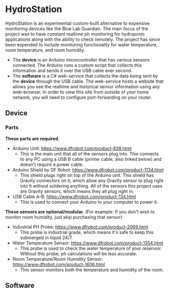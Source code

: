 # HydroStation
HydroStation is an experimental custom-built alternative to expensive monitoring devices like the Blue Lab Guardian. The main focus of the project was to have constant realtime ph monitoring for hydroponic applications along with the ability to check remotely. The project has since been expended to include monitoring functionality for water temperature, room temperature, and room humidity.    

 - The **device** is an Arduino microcontroller that has various sensors connected. The Arduino runs a custom script that collects this information and sends it over the USB cable ever second.
 - The **software** is a C# web-service that collects the data being sent by the **device** through the USB cable. The web-service hosts a website that allows you see the realtime and historical sensor information using any web-browser. In order to view this site from outside of your home network, you will need to configure port-forwarding on your router. 
   


## Device
### Parts 
**These parts are required.**
- Arduino Unit: https://www.dfrobot.com/product-838.html
  - This is the main unit that all of the sensors plug into. This connects to any PC using a USB B cable (printer cable, also linked below) and doesn't require a power cable. 
- Arduino Shield by DF Robot: https://www.dfrobot.com/product-1134.html
  - This shield plugs right on top of the Arduino unit. This shield has Gravity connectors on it, which allow any Gravity sensor to plug right into it without soldering anything. All of the sensors this project uses are Gravity sensors, which means they all plug right in.
- USB Cable A-B: https://www.dfrobot.com/product-134.html
  - This is used to connect your Arduino to your computer to power it.

**These sensors are optional/modular.** (For example: If you don't wish to monitor room humidity, just skip purchasing that sensor)
- Industrial PH Probe: https://www.dfrobot.com/product-2069.html
  - This probe is industrial grade, which means it's safe to keep this submerged in liquid 24/7.
- Water Temperature Sensor: https://www.dfrobot.com/product-1354.html
  - This probe is used to check the water temperature of your reservoir. Without this probe, ph calculations will be less accurate.
- Room Temperature/Room Humidity Sensor: https://www.dfrobot.com/product-1606.html
  - This sensor monitors both the temperature and humidity of the room.

## Software